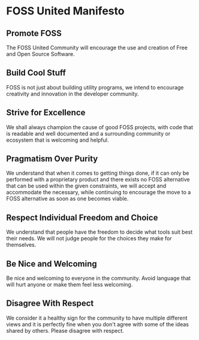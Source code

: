 # FOSS United Manifesto

## Promote FOSS

The FOSS United Community will encourage the use and creation of Free
and Open Source Software.

## Build Cool Stuff

FOSS is not just about building utility programs, we intend to encourage
creativity and innovation in the developer community.

## Strive for Excellence

We shall always champion the cause of good FOSS projects, with code that
is readable and well documented and a surrounding community or ecosystem
that is welcoming and helpful.

## Pragmatism Over Purity

We understand that when it comes to getting things done, if it can only
be performed with a proprietary product and there exists no FOSS
alternative that can be used within the given constraints, we will
accept and accommodate the necessary, while continuing to encourage the
move to a FOSS alternative as soon as one becomes viable.

## Respect Individual Freedom and Choice

We understand that people have the freedom to decide what tools suit
best their needs. We will not judge people for the choices they make
for themselves.

## Be Nice and Welcoming

Be nice and welcoming to everyone in the community. Avoid language
that will hurt anyone or make them feel less welcoming.

## Disagree With Respect

We consider it a healthy sign for the community to have multiple
different views and it is perfectly fine when you don't agree with some
of the ideas shared by others. Please disagree with respect.

